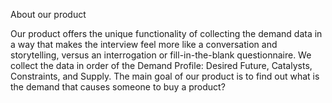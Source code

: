 About our product

Our product offers the unique functionality of collecting the demand data in a way that makes the interview feel more like a conversation and storytelling, versus an interrogation or fill-in-the-blank questionnaire. We collect the data in order of the Demand Profile: Desired Future, Catalysts, Constraints, and Supply. The main goal of our product is to find out what is the demand that causes someone to buy a product?
